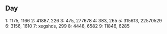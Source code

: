 Day
---
1: 1175, 1166
2: 41887, 226
3: 475, 277678
4: 383, 265
5: 315613, 22570529
6: 3156, 1610
7: xegshds, 299
8: 4448, 6582
9: 11846, 6285
